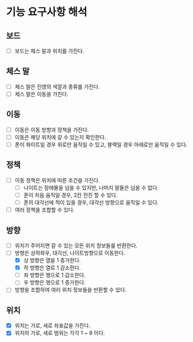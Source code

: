 # 기능 요구사항 해석
## 보드
- [ ] 보드는 체스 말과 위치를 가진다.

## 체스 말
- [ ] 체스 말은 진영의 색깔과 종류를 가진다.
- [ ] 체스 말은 이동을 가진다.

## 이동 
- [ ] 이동은 이동 방향과 정책을 가진다.
- [ ] 이동은 해당 위치에 갈 수 있는지 확인한다.
- [ ] 폰이 화이트일 경우 위로만 움직일 수 있고, 블랙일 경우 아래로만 움직일 수 있다.

## 정책
- [ ] 이동 정책은 위치에 따른 조건을 가진다.
  - [ ] 나이트는 장애물을 넘을 수 있지만, 나머지 말들은 넘을 수 없다.
  - [ ] 폰이 처음 움직일 경우, 2칸 전진 할 수 있다.
  - [ ] 폰의 대각선에 적이 있을 경우, 대각선 방향으로 움직일 수 있다.
- [ ] 여러 정책을 조합할 수 있다.

## 방향
- [ ] 위치가 주어지면 갈 수 있는 모든 위치 정보들를 반환한다.
- [ ] 방향은 상하좌우, 대각선, 나이트방향으로 이동한다.
  - [x] 상 방향은 열을 1 증가한다.
  - [x] 하 방향은 열로 1 감소한다.
  - [ ] 좌 방향은 행으로 1 감소한다.
  - [ ] 우 방향은 행으로 1 증가한다.
- [ ] 방향을 조합하여 여러 위치 정보들을 반환할 수 있다.

## 위치
- [x] 위치는 가로, 세로 좌표값을 가진다.
- [x] 위치의 가로, 세로 범위는 각각 1 ~ 8 이다.
